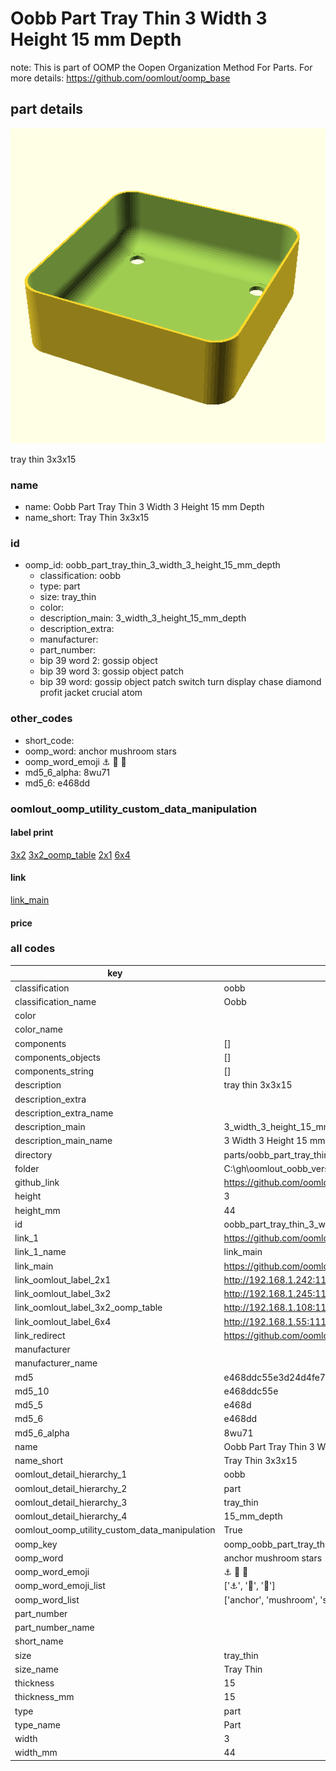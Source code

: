 # Oobb Part Tray Thin 3 Width 3 Height 15 mm Depth  

note: This is part of OOMP the Oopen Organization Method For Parts. For more details: https://github.com/oomlout/oomp_base

##  part details
  

[![](3dpr.png)](3dpr.png)

tray thin 3x3x15



### name
* name: Oobb Part Tray Thin 3 Width 3 Height 15 mm Depth
* name_short: Tray Thin 3x3x15 
### id
* oomp_id: oobb_part_tray_thin_3_width_3_height_15_mm_depth
  * classification: oobb
  * type: part
  * size: tray_thin
  * color: 
  * description_main: 3_width_3_height_15_mm_depth
  * description_extra: 
  * manufacturer: 
  * part_number: 
  * bip 39 word 2: gossip object
  * bip 39 word 3: gossip object patch
  * bip 39 word: gossip object patch switch turn display chase diamond profit jacket crucial atom

### other_codes
* short_code: 
* oomp_word: anchor mushroom stars
* oomp_word_emoji :anchor: :mushroom: :stars:
* md5_6_alpha: 8wu71
* md5_6: e468dd






### oomlout_oomp_utility_custom_data_manipulation
#### label print
[3x2](http://192.168.1.245:1112/?label=oomp%208wu71)
[3x2_oomp_table](http://192.168.1.108:1112/?label=oomp%208wu71)
[2x1](http://192.168.1.242:1112/?label=oomp%208wu71)
[6x4](http://192.168.1.55:1112/?label=oomp%208wu71)    

#### link

[link_main](https://github.com/oomlout/oomlout_oobb_version_4_generated_parts/tree/main/navigation_oomp/oobb/part/tray_thin/3_width_3_height_15_mm_depth/part)                              

#### price







### all codes 
| key | value |  
| --- | --- |  
| classification | oobb |  
| classification_name | Oobb |  
| color |  |  
| color_name |  |  
| components | [] |  
| components_objects | [] |  
| components_string | [] |  
| description | tray thin 3x3x15 |  
| description_extra |  |  
| description_extra_name |  |  
| description_main | 3_width_3_height_15_mm_depth |  
| description_main_name | 3 Width 3 Height 15 mm Depth |  
| directory | parts/oobb_part_tray_thin_3_width_3_height_15_mm_depth |  
| folder | C:\gh\oomlout_oobb_version_4_generated_parts\parts\oobb_part_tray_thin_3_width_3_height_15_mm_depth |  
| github_link | https://github.com/oomlout/oomlout_oomp_part_src/tree/main/parts/oobb_part_tray_thin_3_width_3_height_15_mm_depth |  
| height | 3 |  
| height_mm | 44 |  
| id | oobb_part_tray_thin_3_width_3_height_15_mm_depth |  
| link_1 | https://github.com/oomlout/oomlout_oobb_version_4_generated_parts/tree/main/navigation_oomp/oobb/part/tray_thin/3_width_3_height_15_mm_depth/part |  
| link_1_name | link_main |  
| link_main | https://github.com/oomlout/oomlout_oobb_version_4_generated_parts/tree/main/navigation_oomp/oobb/part/tray_thin/3_width_3_height_15_mm_depth/part |  
| link_oomlout_label_2x1 | http://192.168.1.242:1112/?label=oomp%208wu71 |  
| link_oomlout_label_3x2 | http://192.168.1.245:1112/?label=oomp%208wu71 |  
| link_oomlout_label_3x2_oomp_table | http://192.168.1.108:1112/?label=oomp%208wu71 |  
| link_oomlout_label_6x4 | http://192.168.1.55:1112/?label=oomp%208wu71 |  
| link_redirect | https://github.com/oomlout/oomlout_oobb_version_4_generated_parts/tree/main/parts/oobb_tray_thin_03_03_15 |  
| manufacturer |  |  
| manufacturer_name |  |  
| md5 | e468ddc55e3d24d4fe756dc341a60327 |  
| md5_10 | e468ddc55e |  
| md5_5 | e468d |  
| md5_6 | e468dd |  
| md5_6_alpha | 8wu71 |  
| name | Oobb Part Tray Thin 3 Width 3 Height 15 mm Depth |  
| name_short | Tray Thin 3x3x15  |  
| oomlout_detail_hierarchy_1 | oobb |  
| oomlout_detail_hierarchy_2 | part |  
| oomlout_detail_hierarchy_3 | tray_thin |  
| oomlout_detail_hierarchy_4 | 15_mm_depth |  
| oomlout_oomp_utility_custom_data_manipulation | True |  
| oomp_key | oomp_oobb_part_tray_thin_3_width_3_height_15_mm_depth |  
| oomp_word | anchor mushroom stars |  
| oomp_word_emoji | :anchor: :mushroom: :stars: |  
| oomp_word_emoji_list | [':anchor:', ':mushroom:', ':stars:'] |  
| oomp_word_list | ['anchor', 'mushroom', 'stars'] |  
| part_number |  |  
| part_number_name |  |  
| short_name |  |  
| size | tray_thin |  
| size_name | Tray Thin |  
| thickness | 15 |  
| thickness_mm | 15 |  
| type | part |  
| type_name | Part |  
| width | 3 |  
| width_mm | 44 |  
